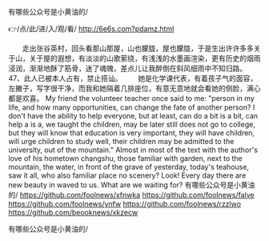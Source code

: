 
有哪些公众号是小黄油的/




👉/点/此/进/入/观/看/ http://6e6s.com?pdamz.html




　　走出张谷英村，回头看那山那屋，山也朦胧，屋也朦胧，于是生出许许多多关于山，关于屋的遐想，有淡淡的山歌萦绕，有浅浅的水墨画渲染，更有历史的烟雨浸润，渐渐地酥了筋骨，迷了魂魄，差点儿让我醉倒在斜风细雨中不知归路。
	47、此人已被本人占有，禁止搭讪。
　　她是化学课代表，有着孩子气的面容，左撇子，写字很干净，而我和她隔着几排座位，有意无意地就会看她的侧脸，满心都是欢喜。
My friend the volunteer teacher once said to me: "person in my life, and how many opportunities, can change the fate of another person?
I don't have the ability to help everyone, but at least, can do a bit is a bit, can help a is a, we taught the children, may be later still does not go to college, but they will know that education is very important, they will have children, will urge children to study well, their children may be admitted to the university, out of the mountain."
Almost in most of the text with the author's love of his hometown changshu, those familiar with garden, next to the mountain, the water, in front of the grave of yesterday, today's teahouse, saw it all, who also familiar place no scenery?
Look!
Every day there are new beauty in waved to us.
What are we waiting for?
有哪些公众号是小黄油的/ https://github.com/foolnews/xfnwka
https://github.com/foolnews/falve
https://github.com/foolnews/ynfw
https://github.com/foolnews/rzzlwo
https://github.com/beooknews/xkzecw





有哪些公众号是小黄油的/
